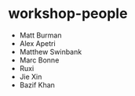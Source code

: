 # workshop-people

- Matt Burman
- Alex Apetri
- Matthew Swinbank
- Marc Bonne
- Ruxi
- Jie Xin
- Bazif Khan
